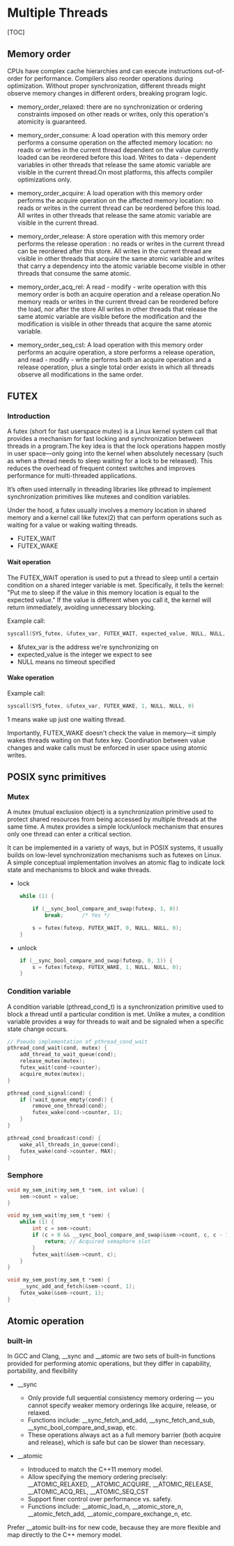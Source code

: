 # Multiple Threads

[TOC]

## Memory order

CPUs have complex cache hierarchies and can execute instructions out-of-order for performance. Compilers also reorder operations during optimization. Without proper synchronization, different threads might observe memory changes in different orders, breaking program logic.

- memory_order_relaxed: there are no synchronization or ordering constraints imposed on other reads or writes, only this operation's atomicity is guaranteed.

- memory_order_consume: A load operation with this memory order performs a consume operation on the affected memory location: no reads or writes in the current thread dependent on the value currently loaded can be reordered before this load. Writes to data - dependent variables in other threads that release the same atomic variable are visible in the current thread.On most platforms, this affects compiler optimizations only.

- memory_order_acquire: A load operation with this memory order performs the acquire operation on the affected memory location: no reads or writes in the current thread can be reordered before this load. All writes in other threads that release the same atomic variable are visible in the current thread.
            
- memory_order_release: A store operation with this memory order performs the release operation : no reads or writes in the current thread can be reordered after this store. All writes in the current thread are visible in other threads that acquire the same atomic variable and writes that carry a dependency into the atomic variable become visible in other threads that consume the same atomic.
                    
- memory_order_acq_rel: A read - modify - write operation with this memory order is both an acquire operation and a release operation.No memory reads or writes in the current thread can be reordered before the load, nor after the store All writes in other threads that release the same atomic variable are visible before the modification and the modification is visible in other threads that acquire the same atomic variable.
    
- memory_order_seq_cst: A load operation with this memory order performs an acquire operation, a store performs a release operation, and read - modify - write performs both an acquire operation and a release operation, plus a single total order exists in which all threads observe all modifications in the same order.

## FUTEX

### Introduction

A futex (short for fast userspace mutex) is a Linux kernel system call that provides a mechanism for fast locking and synchronization between threads in a program.The key idea is that the lock operations happen mostly in user space—only going into the kernel when absolutely necessary (such as when a thread needs to sleep waiting for a lock to be released). This reduces the overhead of frequent context switches and improves performance for multi-threaded applications.

It’s often used internally in threading libraries like pthread to implement synchronization primitives like mutexes and condition variables.

Under the hood, a futex usually involves a memory location in shared memory and a kernel call like futex(2) that can perform operations such as waiting for a value or waking waiting threads.

- FUTEX_WAIT
- FUTEX_WAKE

#### Wait operation

The FUTEX_WAIT operation is used to put a thread to sleep until a certain condition on a shared integer variable is met. Specifically, it tells the kernel: "Put me to sleep if the value in this memory location is equal to the expected value." If the value is different when you call it, the kernel will return immediately, avoiding unnecessary blocking.

Example call:

```c
syscall(SYS_futex, &futex_var, FUTEX_WAIT, expected_value, NULL, NULL, 0)
```

- &futex_var is the address we're synchronizing on
- expected_value is the integer we expect to see
- NULL means no timeout specified

#### Wake operation

Example call:

```c
syscall(SYS_futex, &futex_var, FUTEX_WAKE, 1, NULL, NULL, 0)
```

1 means wake up just one waiting thread.

Importantly, FUTEX_WAKE doesn't check the value in memory—it simply wakes threads waiting on that futex key. Coordination between value changes and wake calls must be enforced in user space using atomic writes.

## POSIX sync primitives

### Mutex

A mutex (mutual exclusion object) is a synchronization primitive used to protect shared resources from being accessed by multiple threads at the same time. A mutex provides a simple lock/unlock mechanism that ensures only one thread can enter a critical section.

It can be implemented in a variety of ways, but in POSIX systems, it usually builds on low-level synchronization mechanisms such as futexes on Linux. A simple conceptual implementation involves an atomic flag to indicate lock state and mechanisms to block and wake threads.

- lock

```c
    while (1) {

        if (__sync_bool_compare_and_swap(futexp, 1, 0))
            break;      /* Yes */

        s = futex(futexp, FUTEX_WAIT, 0, NULL, NULL, 0);
    }
```

- unlock

```c
    if (__sync_bool_compare_and_swap(futexp, 0, 1)) {
        s = futex(futexp, FUTEX_WAKE, 1, NULL, NULL, 0);
    }
```

### Condition variable

A condition variable (pthread_cond_t) is a synchronization primitive used to block a thread until a particular condition is met. Unlike a mutex, a condition variable provides a way for threads to wait and be signaled when a specific state change occurs.

```c
// Pseudo implementation of pthread_cond_wait
pthread_cond_wait(cond, mutex) {
    add_thread_to_wait_queue(cond);
    release_mutex(mutex);
    futex_wait(cond->counter);
    acquire_mutex(mutex);
}

pthread_cond_signal(cond) {
    if (!wait_queue_empty(cond)) {
        remove_one_thread(cond);
        futex_wake(cond->counter, 1);
    }
}

pthread_cond_broadcast(cond) {
    wake_all_threads_in_queue(cond);
    futex_wake(cond->counter, MAX);
}
```

### Semphore

```c
void my_sem_init(my_sem_t *sem, int value) {
    sem->count = value;
}

void my_sem_wait(my_sem_t *sem) {
    while (1) {
        int c = sem->count;
        if (c > 0 && __sync_bool_compare_and_swap(&sem->count, c, c - 1)) {
            return; // Acquired semaphore slot
        }
        futex_wait(&sem->count, c);
    }
}

void my_sem_post(my_sem_t *sem) {
    __sync_add_and_fetch(&sem->count, 1);
    futex_wake(&sem->count, 1);
}
```

## Atomic operation

### built-in

In GCC and Clang, __sync and __atomic are two sets of built-in functions provided for performing atomic operations, but they differ in capability, portability, and flexibility

- __sync
    - Only provide full sequential consistency memory ordering — you cannot specify weaker memory orderings like acquire, release, or relaxed. 
    - Functions include: __sync_fetch_and_add, __sync_fetch_and_sub, __sync_bool_compare_and_swap, etc.
    - These operations always act as a full memory barrier (both acquire and release), which is safe but can be slower than necessary.

- __atomic
    - Introduced to match the C++11 memory model.
    - Allow specifying the memory ordering precisely: __ATOMIC_RELAXED, __ATOMIC_ACQUIRE, __ATOMIC_RELEASE, __ATOMIC_ACQ_REL, __ATOMIC_SEQ_CST
    - Support finer control over performance vs. safety.
    - Functions include: __atomic_load_n, __atomic_store_n, __atomic_fetch_add, __atomic_compare_exchange_n, etc.

Prefer __atomic built-ins for new code, because they are more flexible and map directly to the C++ memory model.